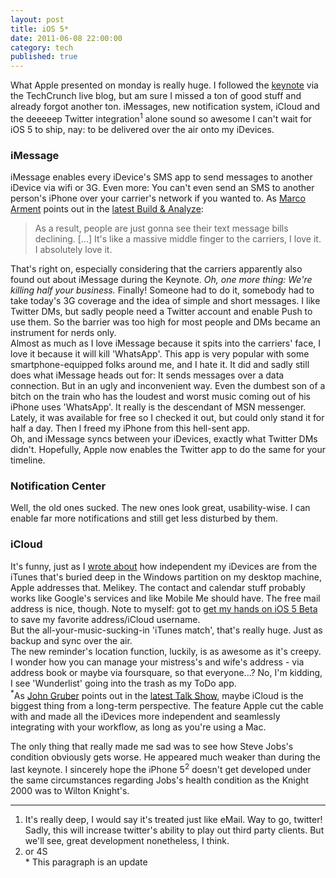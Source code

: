 ```yaml
---
layout: post
title: iOS 5*
date: 2011-06-08 22:00:00
category: tech
published: true
---
```

What Apple presented on monday is really huge. I followed the [keynote](http://events.apple.com.edgesuite.net/11piubpwiqubf06/event/) via the TechCrunch live blog, but am sure I missed a ton of good stuff and already forgot another ton. iMessages, new notification system, iCloud and the deeeeep Twitter integration<sup>1</sup> alone sound so awesome I can't wait for iOS 5 to ship, nay: to be delivered over the air onto my iDevices.

### iMessage ###
iMessage enables every iDevice's SMS app to send messages to another iDevice via wifi or 3G. Even more: You can't even send an SMS to another person's iPhone over your carrier's network if you wanted to. As [Marco Arment](http://marco.org) points out in the [latest Build & Analyze](http://5by5.tv/buildanalyze/28): 
> As a result, people are just gonna see their text message bills declining. [...] It's like a massive middle finger to the carriers, I love it. I absolutely love it.

That's right on, especially considering that the carriers apparently also found out about iMessage during the Keynote. *Oh, one more thing: We're killing half your business.* Finally! Someone had to do it, somebody had to take today's 3G coverage and  the idea of simple and short messages. I like Twitter DMs, but sadly people need a Twitter account and enable Push to use them. So the barrier was too high for most people and DMs became an instrument for nerds only.  
Almost as much as I love iMessage because it spits into the carriers' face, I love it because it will kill 'WhatsApp'. This app is very popular with some smartphone-equipped folks around me, and I hate it. It did and sadly still does what iMessage heads out for: It sends messages over a data connection. But in an ugly and inconvenient way. Even the dumbest son of a bitch on the train who has the loudest and worst music coming out of his iPhone uses 'WhatsApp'. It really is the descendant of MSN messenger. Lately, it was available for free so I checked it out, but could only stand it for half a day. Then I freed my iPhone from this hell-sent app.  
Oh, and iMessage syncs between your iDevices, exactly what Twitter DMs didn't. Hopefully, Apple now enables the Twitter app to do the same for your timeline. 

### Notification Center ###
Well, the old ones sucked. The new ones look great, usability-wise. I can enable far more notifications and still get less disturbed by them. 

### iCloud ###
It's funny, just as I [wrote about](http://blog.timmschoof.com/2011/06/05/my-iOS-workflow/) how independent my iDevices are from the iTunes that's buried deep in the Windows partition on my desktop machine, Apple addresses that. Melikey. The contact and calendar stuff probably works like Google's services and like Mobile Me should have. The free mail address is nice, though. Note to myself: got to [get my hands on iOS 5 Beta](http://www.wired.com/gadgetlab/2011/06/ios5-upgrade-hack/) to save my favorite address/iCloud username.  
But the all-your-music-sucking-in 'iTunes match', that's really huge. Just as backup and sync over the air.  
The new reminder's location function, luckily, is as awesome as it's creepy. I wonder how you can manage your mistress's  and wife's address - via address book or maybe via foursquare, so that everyone...? No, I'm kidding, I see 'Wunderlist' going into the trash as my ToDo app.  
<sup>*</sup>As [John Gruber](http://daringfireball.net/) points out in the [latest Talk Show](http://5by5.tv/talkshow/46), maybe iCloud is the biggest thing from a long-term perspective. The feature Apple cut the cable with and made all the iDevices more independent and seamlessly integrating with your workflow, as long as you're using a Mac.

The only thing that really made me sad was to see how Steve Jobs's condition obviously gets worse. He appeared much weaker than during the last keynote. I sincerely hope the iPhone 5<sup>2</sup> doesn't get developed under the same circumstances regarding Jobs's health condition as the Knight 2000 was to Wilton Knight's.

---
1. It's really deep, I would say it's treated just like eMail. Way to go, twitter! Sadly, this will increase twitter's ability to play out third party clients. But we'll see, great development nonetheless, I think.
2. or 4S  
\* This paragraph is an update
